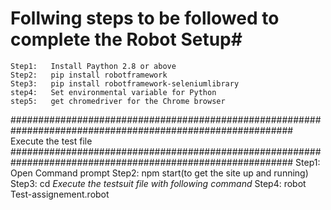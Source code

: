 # Follwing steps to be followed to complete the Robot Setup#

	Step1:	 Install Paython 2.8 or above
	Step2:	 pip install robotframework
	Step3:	 pip install robotframework-seleniumlibrary
	step4:	 Set environmental variable for Python
	step5:	 get chromedriver for the Chrome browser

###########################################################################################################
Execute the test file
###########################################################################################################
	Step1:	Open Command prompt
	Step2:	npm start(to get the site up and running)
	Step3:	cd <Path of the Robotframework project>
*Execute the testsuit file with following command*
	Step4:   robot Test-assignement.robot


